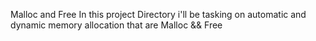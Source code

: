 Malloc and Free
In this project Directory i'll be tasking on
automatic and dynamic memory allocation
that are Malloc && Free
